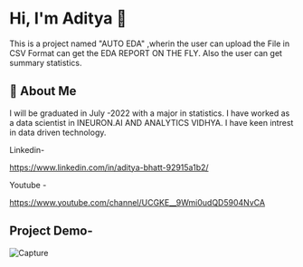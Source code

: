 
# Hi, I'm Aditya 👋

This is a project named "AUTO EDA" ,wherin the user can upload the File in CSV Format can get the EDA REPORT ON THE FLY.
Also the user can get summary statistics.

## 🚀 About Me
I will be graduated in July -2022 with a major in statistics.
I have worked as a data scientist in INEURON.AI AND ANALYTICS
VIDHYA. I have keen intrest in data driven technology.

Linkedin-

https://www.linkedin.com/in/aditya-bhatt-92915a1b2/

Youtube -

https://www.youtube.com/channel/UCGKE__9Wmi0udQD5904NvCA




  
## Project Demo-


![Capture](https://user-images.githubusercontent.com/64576351/172646326-9b46796f-974e-4198-a110-08f123e280bf.JPG)



  
